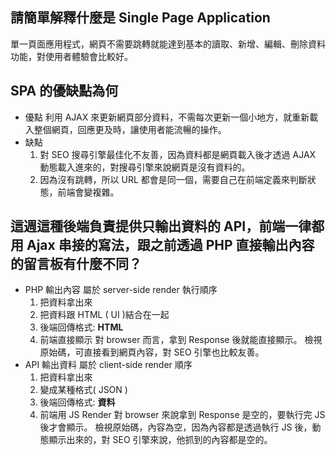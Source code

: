 ## 請簡單解釋什麼是 Single Page Application
單一頁面應用程式，網頁不需要跳轉就能達到基本的讀取、新增、編輯、刪除資料功能，對使用者體驗會比較好。


## SPA 的優缺點為何
- 優點
    利用 AJAX 來更新網頁部分資料，不需每次更新一個小地方，就重新載入整個網頁，回應更及時，讓使用者能流暢的操作。
- 缺點
    1. 對 SEO 搜尋引擎最佳化不友善，因為資料都是網頁載入後才透過 AJAX 動態載入進來的，對搜尋引擎來說網頁是沒有資料的。
    2. 因為沒有跳轉，所以 URL 都會是同一個，需要自己在前端定義來判斷狀態，前端會變複雜。

## 這週這種後端負責提供只輸出資料的 API，前端一律都用 Ajax 串接的寫法，跟之前透過 PHP 直接輸出內容的留言板有什麼不同？
- PHP 輸出內容
屬於 server-side render
執行順序
    1. 把資料拿出來
    2. 把資料跟 HTML ( UI )結合在一起
    3. 後端回傳格式: **HTML**
    4. 前端直接顯示
對 browser 而言，拿到 Response 後就能直接顯示。
檢視原始碼，可直接看到網頁內容，對 SEO 引擎也比較友善。
- API 輸出資料
屬於 client-side render
順序
    1. 把資料拿出來
    2. 變成某種格式( JSON )
    3. 後端回傳格式: **資料**
    4. 前端用 JS Render
對 browser 來說拿到 Response 是空的，要執行完 JS 後才會顯示。
檢視原始碼，內容為空，因為內容都是透過執行 JS 後，動態顯示出來的，對 SEO 引擎來說，他抓到的內容都是空的。